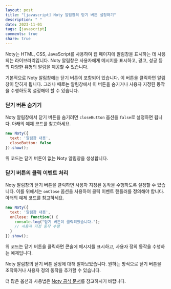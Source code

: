 ```yaml
---
layout: post
title: "[javascript] Noty 알림창의 닫기 버튼 설정하기"
description: " "
date: 2023-11-01
tags: [javascript]
comments: true
share: true
---
```


Noty는 HTML, CSS, JavaScript를 사용하여 웹 페이지에 알림창을 표시하는 데 사용되는 라이브러리입니다. Noty 알림창은 사용자에게 메시지를 표시하고, 경고, 성공 등의 다양한 유형의 알림을 제공할 수 있습니다.

기본적으로 Noty 알림창에는 닫기 버튼이 포함되어 있습니다. 이 버튼을 클릭하면 알림창이 닫히게 됩니다. 그러나 때로는 알림창에서 이 버튼을 숨기거나 사용자 지정된 동작을 수행하도록 설정해야 할 수 있습니다.

### 닫기 버튼 숨기기

Noty 알림창에서 닫기 버튼을 숨기려면 `closeButton` 옵션을 `false`로 설정하면 됩니다. 아래의 예제 코드를 참고하세요.

```javascript
new Noty({
  text: '알림창 내용',
  closeButton: false
}).show();
```

위 코드는 닫기 버튼이 없는 Noty 알림창을 생성합니다.

### 닫기 버튼의 클릭 이벤트 처리

Noty 알림창의 닫기 버튼을 클릭하면 사용자 지정된 동작을 수행하도록 설정할 수 있습니다. 이를 위해서는 `onClose` 옵션을 사용하여 클릭 이벤트 핸들러를 정의해야 합니다. 아래의 예제 코드를 참고하세요.

```javascript
new Noty({
  text: '알림창 내용',
  onClose: function() {
    console.log("닫기 버튼이 클릭되었습니다.");
    // 사용자 지정 동작 수행
  }
}).show();
```

위 코드는 닫기 버튼을 클릭하면 콘솔에 메시지를 표시하고, 사용자 정의 동작을 수행하는 예제입니다.

Noty 알림창의 닫기 버튼 설정에 대해 알아보았습니다. 원하는 방식으로 닫기 버튼을 조작하거나 사용자 정의 동작을 추가할 수 있습니다.

더 많은 옵션과 사용법은 [Noty 공식 문서](https://ned.im/noty/#/options)를 참고하시기 바랍니다.